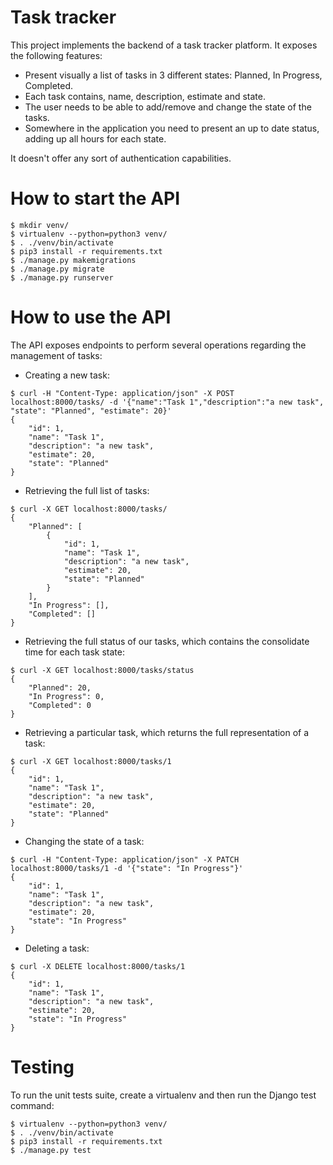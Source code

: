 # Task tracker

This project implements the backend of a task tracker platform. It exposes the following features:

* Present visually a list of tasks in 3 different states: Planned, In Progress, Completed.
* Each task contains, name, description, estimate and state.
* The user needs to be able to add/remove and change the state of the tasks.
* Somewhere in the application you need to present an up to date status, adding up all hours for each state.

It doesn't offer any sort of authentication capabilities.

# How to start the API

```shell
$ mkdir venv/
$ virtualenv --python=python3 venv/
$ . ./venv/bin/activate
$ pip3 install -r requirements.txt
$ ./manage.py makemigrations
$ ./manage.py migrate
$ ./manage.py runserver
```

# How to use the API

The API exposes endpoints to perform several operations regarding the management of tasks:

- Creating a new task:

```shell
$ curl -H "Content-Type: application/json" -X POST localhost:8000/tasks/ -d '{"name":"Task 1","description":"a new task", "state": "Planned", "estimate": 20}'
{
    "id": 1,
    "name": "Task 1",
    "description": "a new task",
    "estimate": 20,
    "state": "Planned"
}
```

- Retrieving the full list of tasks:

```shell
$ curl -X GET localhost:8000/tasks/
{
    "Planned": [
        {
            "id": 1,
            "name": "Task 1",
            "description": "a new task",
            "estimate": 20,
            "state": "Planned"
        }
    ],
    "In Progress": [],
    "Completed": []
}
```

- Retrieving the full status of our tasks, which contains the consolidate time for each task state:

```shell
$ curl -X GET localhost:8000/tasks/status
{
    "Planned": 20,
    "In Progress": 0,
    "Completed": 0
}
```

- Retrieving a particular task, which returns the full representation of a task:

```shell
$ curl -X GET localhost:8000/tasks/1
{
    "id": 1,
    "name": "Task 1",
    "description": "a new task",
    "estimate": 20,
    "state": "Planned"
}
```

- Changing the state of a task:

```shell
$ curl -H "Content-Type: application/json" -X PATCH localhost:8000/tasks/1 -d '{"state": "In Progress"}'
{
    "id": 1,
    "name": "Task 1",
    "description": "a new task",
    "estimate": 20,
    "state": "In Progress"
}
```

- Deleting a task:

```shell
$ curl -X DELETE localhost:8000/tasks/1
{
    "id": 1,
    "name": "Task 1",
    "description": "a new task",
    "estimate": 20,
    "state": "In Progress"
}
```

# Testing

To run the unit tests suite, create a virtualenv and then run the Django test command:

```shell
$ virtualenv --python=python3 venv/
$ . ./venv/bin/activate
$ pip3 install -r requirements.txt
$ ./manage.py test
```
